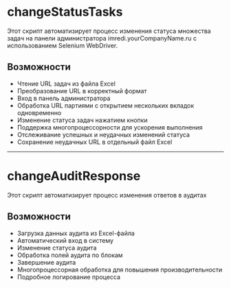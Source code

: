 # changeStatusTasks

Этот скрипт автоматизирует процесс изменения статуса множества задач на панели администратора imredi.yourCompanyName.ru с использованием Selenium WebDriver.

## Возможности

- Чтение URL задач из файла Excel
- Преобразование URL в корректный формат
- Вход в панель администратора
- Обработка URL партиями с открытием нескольких вкладок одновременно
- Изменение статуса задач нажатием кнопки
- Поддержка многопроцессорности для ускорения выполнения
- Отслеживание успешных и неудачных изменений статуса
- Сохранение неудачных URL в отдельный файл Excel

------------------------------------------------------------------------------------------------------

# changeAuditResponse

Этот скрипт автоматизирует процесс изменения ответов в аудитах

## Возможности

- Загрузка данных аудита из Excel-файла
- Автоматический вход в систему
- Изменение статуса аудита
- Обработка полей аудита по блокам
- Завершение аудита
- Многопроцессорная обработка для повышения производительности
- Подробное логирование процесса
